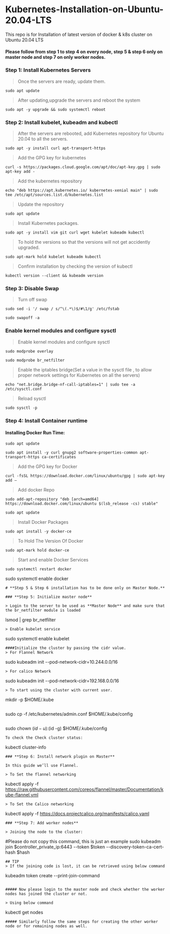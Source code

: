 # Kubernetes-Installation-on-Ubuntu-20.04-LTS
This repo is for Installation of latest version of docker &amp; k8s cluster on Ubuntu 20.04 LTS

#### Please follow from step 1 to step 4 on every node, step 5 & step 6 only on master node and step 7 on only worker nodes.

### **Step 1: Install Kubernetes Servers**

> Once the servers are ready, update them.
```
sudo apt update
```
> After updating,upgrade the servers and reboot the system
```
sudo apt -y upgrade && sudo systemctl reboot
```
### **Step 2: Install kubelet, kubeadm and kubectl**

> After the servers are rebooted, add Kubernetes repository for Ubuntu 20.04 to all the servers.
```
sudo apt -y install curl apt-transport-https
```
> Add the GPG key for kubernetes

```
curl -s https://packages.cloud.google.com/apt/doc/apt-key.gpg | sudo apt-key add -
```
> Add the kubernetes repository
```
echo "deb https://apt.kubernetes.io/ kubernetes-xenial main" | sudo tee /etc/apt/sources.list.d/kubernetes.list
```
> Update the repository
```
sudo apt update
```
> Install Kubernetes packages.
```
sudo apt -y install vim git curl wget kubelet kubeadm kubectl
```
> To hold the versions so that the versions will not get accidently upgraded.
```
sudo apt-mark hold kubelet kubeadm kubectl
```
> Confirm installation by checking the version of kubectl
```
kubectl version --client && kubeadm version
```
### **Step 3: Disable Swap**

> Turn off swap
```
sudo sed -i '/ swap / s/^\(.*\)$/#\1/g' /etc/fstab
```
```
sudo swapoff -a
```
### **Enable kernel modules and configure sysctl**

> Enable kernel modules and configure sysctl
```
sudo modprobe overlay
```
```
sudo modprobe br_netfilter
```
> Enable the iptables bridge(Set a value in the sysctl file , to allow proper network settings for Kubernetes on all the servers)
```
echo "net.bridge.bridge-nf-call-iptables=1" | sudo tee -a /etc/sysctl.conf
```
> Reload sysctl
```
sudo sysctl -p
```
### **Step 4: Install Container runtime**

#### Installing Docker Run Time:

```
sudo apt update
```
```
sudo apt install -y curl gnupg2 software-properties-common apt-transport-https ca-certificates
```
> Add the GPG key for Docker
```
curl -fsSL https://download.docker.com/linux/ubuntu/gpg | sudo apt-key add –
```
> Add docker Repo
```
sudo add-apt-repository "deb [arch=amd64] https://download.docker.com/linux/ubuntu $(lsb_release -cs) stable"
```
```
sudo apt update
```
> Install Docker Packages
```
sudo apt install -y docker-ce
```
> To Hold The Version Of Docker
```
sudo apt-mark hold docker-ce
```
> Start and enable Docker Services
```
sudo systemctl restart docker
```
sudo systemctl enable docker
```
# **Step 5 & Step 6 installation has to be done only on Master Node.**

### **Step 5: Initialize master node**

> Login to the server to be used as **Master Node** and make sure that the br_netfilter module is loaded
```
lsmod | grep br_netfilter
```
> Enable kubelet service
```
sudo systemctl enable kubelet
```
####Initialize the cluster by passing the cidr value.
> For Flannel Network
```
sudo kubeadm init --pod-network-cidr=10.244.0.0/16
```
> For calico Network
```
sudo kubeadm init --pod-network-cidr=192.168.0.0/16
```
> To start using the cluster with current user.
```
mkdir -p $HOME/.kube
```
```
sudo cp -f /etc/kubernetes/admin.conf $HOME/.kube/config
```
```
sudo chown $(id -u):$(id -g) $HOME/.kube/config
```
To check the Check cluster status:
```
kubectl cluster-info
```
### **Step 6: Install network plugin on Master**

In this guide we’ll use Flannel.

> To Set the flannel networking
```
kubectl apply -f https://raw.githubusercontent.com/coreos/flannel/master/Documentation/kube-flannel.yml
```
> To Set the Calico networking
```
kubectl apply -f https://docs.projectcalico.org/manifests/calico.yaml
```
### **Step 7: Add worker nodes**

> Joining the node to the cluster:
```
#Please do not copy this command, this is just an example
sudo kubeadm join $controller_private_ip:6443 --token $token --discovery-token-ca-cert-hash $hash
```
## TIP
> If the joining code is lost, it can be retrieved using below command
```
kubeadm token create --print-join-command
```

##### Now please login to the master node and check whether the worker nodes has joined the cluster or not.

> Using below command
```
kubectl get nodes
```
##### Similarly follow the same steps for creating the other worker node or for remaining nodes as well.
